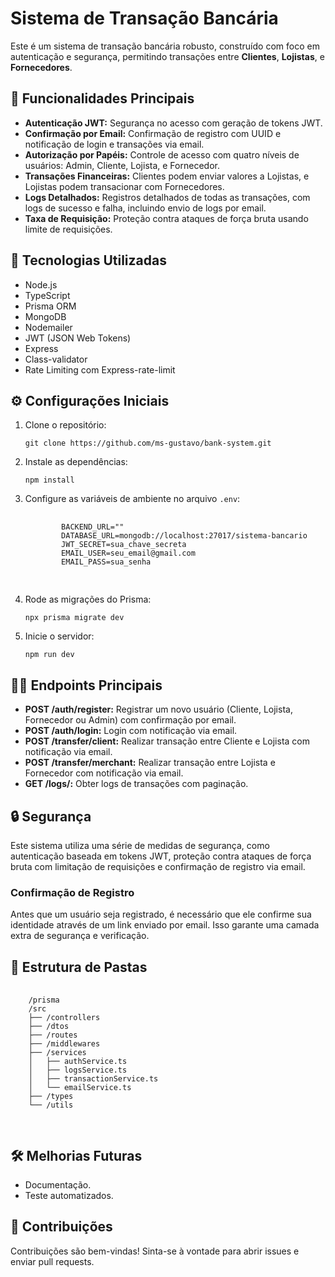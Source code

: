   <h1>Sistema de Transação Bancária</h1>
  <p>Este é um sistema de transação bancária robusto, construído com foco em autenticação e segurança, permitindo transações entre <strong>Clientes</strong>, <strong>Lojistas</strong>, e <strong>Fornecedores</strong>.</p>

  <h2>📌 Funcionalidades Principais</h2>
  <ul>
    <li><strong>Autenticação JWT:</strong> Segurança no acesso com geração de tokens JWT.</li>
    <li><strong>Confirmação por Email:</strong> Confirmação de registro com UUID e notificação de login e transações via email.</li>
    <li><strong>Autorização por Papéis:</strong> Controle de acesso com quatro níveis de usuários: Admin, Cliente, Lojista, e Fornecedor.</li>
    <li><strong>Transações Financeiras:</strong> Clientes podem enviar valores a Lojistas, e Lojistas podem transacionar com Fornecedores.</li>
    <li><strong>Logs Detalhados:</strong> Registros detalhados de todas as transações, com logs de sucesso e falha, incluindo envio de logs por email.</li>
    <li><strong>Taxa de Requisição:</strong> Proteção contra ataques de força bruta usando limite de requisições.</li>
  </ul>

  <h2>🚀 Tecnologias Utilizadas</h2>
  <ul>
    <li>Node.js</li>
    <li>TypeScript</li>
    <li>Prisma ORM</li>
    <li>MongoDB</li>
    <li>Nodemailer</li>
    <li>JWT (JSON Web Tokens)</li>
    <li>Express</li>
    <li>Class-validator</li>
    <li>Rate Limiting com Express-rate-limit</li>
  </ul>

  <h2>⚙️ Configurações Iniciais</h2>
  <ol>
    <li>Clone o repositório:
      <pre><code>git clone https://github.com/ms-gustavo/bank-system.git</code></pre>
    </li>
    <li>Instale as dependências:
      <pre><code>npm install</code></pre>
    </li>
    <li>Configure as variáveis de ambiente no arquivo <code>.env</code>:
      <pre>
        <code>
        BACKEND_URL=""
        DATABASE_URL=mongodb://localhost:27017/sistema-bancario
        JWT_SECRET=sua_chave_secreta
        EMAIL_USER=seu_email@gmail.com
        EMAIL_PASS=sua_senha
        </code>
      </pre>
    </li>
    <li>Rode as migrações do Prisma:
      <pre><code>npx prisma migrate dev</code></pre>
    </li>
    <li>Inicie o servidor:
      <pre><code>npm run dev</code></pre>
    </li>
  </ol>

  <h2>🧑‍💻 Endpoints Principais</h2>
  <ul>
    <li><strong>POST /auth/register:</strong> Registrar um novo usuário (Cliente, Lojista, Fornecedor ou Admin) com confirmação por email.</li>
    <li><strong>POST /auth/login:</strong> Login com notificação via email.</li>
    <li><strong>POST /transfer/client:</strong> Realizar transação entre Cliente e Lojista com notificação via email.</li>
    <li><strong>POST /transfer/merchant:</strong> Realizar transação entre Lojista e Fornecedor com notificação via email.</li>
    <li><strong>GET /logs/:</strong> Obter logs de transações com paginação.</li>
  </ul>

  <h2>🔒 Segurança</h2>
  <p>Este sistema utiliza uma série de medidas de segurança, como autenticação baseada em tokens JWT, proteção contra ataques de força bruta com limitação de requisições e confirmação de registro via email.</p>

  <h3>Confirmação de Registro</h3>
  <p>Antes que um usuário seja registrado, é necessário que ele confirme sua identidade através de um link enviado por email. Isso garante uma camada extra de segurança e verificação.</p>

  <h2>📝 Estrutura de Pastas</h2>
  <pre>
    <code>
    /prisma 
    /src
    ├── /controllers
    ├── /dtos
    ├── /routes  
    ├── /middlewares
    ├── /services
    │   ├── authService.ts
    │   ├── logsService.ts
    │   ├── transactionService.ts
    │   └── emailService.ts
    ├── /types
    └── /utils
    </code>
  </pre>

  <h2>🛠 Melhorias Futuras</h2>
  <ul>
    <li>Documentação.</li>
    <li>Teste automatizados.</li>
  </ul>

  <h2>🤝 Contribuições</h2>
  <p>Contribuições são bem-vindas! Sinta-se à vontade para abrir issues e enviar pull requests.</p>
